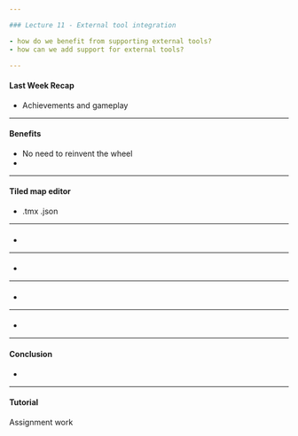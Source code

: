 ```yaml
---

### Lecture 11 - External tool integration 

- how do we benefit from supporting external tools?
- how can we add support for external tools?

---
```


#### Last Week Recap

- Achievements and gameplay



---

#### Benefits

- No need to reinvent the wheel
- 





---

#### Tiled map editor

- .tmx .json





---

#### 

- 




---

#### 

- 




---

#### 

- 




---

#### 

- 




---

#### Conclusion

- 

---

#### Tutorial

Assignment work
